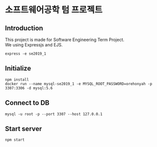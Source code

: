# 소프트웨어공학 텀 프로젝트

## Introduction
This project is made for Software Engineering Term Project.  
We using Expressjs and EJS.  
```shell
express -e se2019_1
```

## Initialize
```shell
npm install
docker run --name mysql-se2019_1 -e MYSQL_ROOT_PASSWORD=orehonyah -p 3307:3306 -d mysql:5.6 
```

## Connect to DB
```shell
mysql -u root -p --port 3307 --host 127.0.0.1
```

## Start server
```shell
npm start
```
